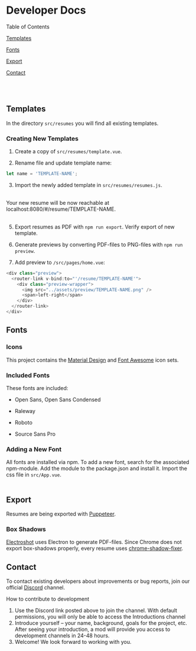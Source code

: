 # Developer Docs

Table of Contents

[Templates](#templates)

[Fonts](#fonts)

[Export](#export)

[Contact](#contact)

<br><br>

## Templates

In the directory `src/resumes` you will find all existing templates.


### Creating New Templates

1. Create a copy of `src/resumes/template.vue`.

2. Rename file and update template name:
```javascript
let name = 'TEMPLATE-NAME';
```

3. Import the newly added template in `src/resumes/resumes.js`.

<br>
Your new resume will be now reachable at localhost:8080/#/resume/TEMPLATE-NAME.
<br>
<br>

5. Export resumes as PDF with `npm run export`. Verify export of new template.

4. Generate previews by converting PDF-files to PNG-files with `npm run preview`.

5. Add preview to `/src/pages/home.vue`:
```javascript
<div class="preview">
  <router-link v-bind:to="'/resume/TEMPLATE-NAME'">
    <div class="preview-wrapper">
      <img src="../assets/preview/TEMPLATE-NAME.png" />
      <span>left-right</span>
    </div>
  </router-link>
</div>
```

## Fonts

### Icons

This project contains the [Material Design](https://github.com/google/material-design-icons) and [Font Awesome](https://github.com/FortAwesome/Font-Awesome) icon sets.

### Included Fonts

These fonts are included:

- Open Sans, Open Sans Condensed

- Raleway

- Roboto

- Source Sans Pro


### Adding a New Font

All fonts are installed via npm. To add a new font, search for the associated npm-module. Add the module to the package.json and install it. Import the css file in `src/App.vue`.
<br>
<br>


## Export

Resumes are being exported with [Puppeteer](https://github.com/GoogleChrome/puppeteer).

### Box Shadows

[Electroshot](https://github.com/mixu/electroshot) uses Electron to generate PDF-files. Since Chrome does not export box-shadows properly, every resume uses [chrome-shadow-fixer](https://github.com/salomonelli/chrome-shadow-fixer).

## Contact
To contact existing developers about improvements or bug reports, join our official [Discord](https://discord.gg/UBPHpJp3) channel.

How to contribute to development
1.	Use the Discord link posted above to join the channel. With default permissions, you will only be able to access the Introductions channel
2.	Introduce yourself – your name, background, goals for the project, etc. After seeing your introduction, a mod will provide you access to development channels in 24-48 hours.
3.	Welcome! We look forward to working with you.
